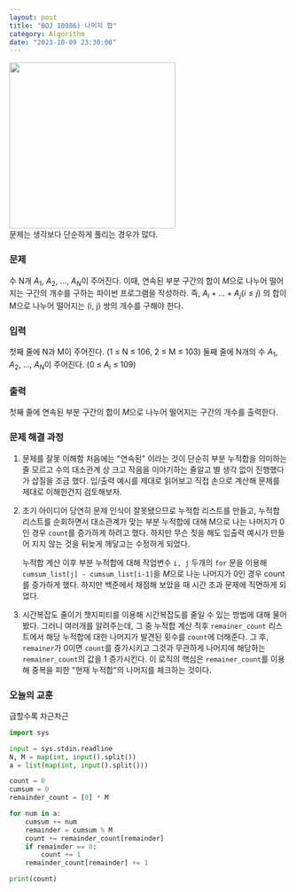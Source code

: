 ```yaml
---
layout: post
title: "BOJ 10986) 나머지 합"
category: Algorithm
date: "2023-10-09 23:30:00"
---
```

<img src="@image/2023-10-09/GOSIM.png" width="300"></img><br/>
문제는 생각보다 단순하게 풀리는 경우가 많다.

### 문제
수 N개 $A_1$, $A_2$, ..., $A_N$이 주어진다. 이때, 연속된 부분 구간의 합이 $M$으로 나누어 떨어지는 구간의 개수를 구하는 파이썬 프로그램을 작성하라.
즉, $A_i + ... + A_j (i \leq j)$ 의 합이 M으로 나누어 떨어지는 (i, j) 쌍의 개수를 구해야 한다.

### 입력

첫째 줄에 N과 M이 주어진다. (1 ≤ N ≤ 106, 2 ≤ M ≤ 103)
둘째 줄에 N개의 수 $A_1$, $A_2$, ..., $A_N$이 주어진다. (0 ≤ $A_i$ ≤ 109)

### 출력

첫째 줄에 연속된 부분 구간의 합이 $M$으로 나누어 떨어지는 구간의 개수를 출력한다.

### 문제 해결 과정

1. 문제를 잘못 이해함
   처음에는 "연속된" 이라는 것이 단순히 부분 누적합을 의미하는 줄 모르고 수의 대소관계 상 크고 작음을 이야기하는 줄알고 별 생각 없이 진행했다가 삽질을 조금 했다. 입/출력 예시를 제대로 읽어보고 직접 손으로 계산해 문제를 제대로 이해한건지 검토해보자. 
2. 초기 아이디어 
    당연히 문제 인식이 잘못됐으므로 누적합 리스트를 만들고, 누적합 리스트를 순회하면서 대소관계가 맞는 부분 누적합에 대해 M으로 나는 나머지가 0인 경우 `count`를 증가하게 하려고 했다. 하지만 무슨 짓을 해도 입출력 예시가 만들어 지지 않는 것을 뒤늦게 깨닿고는 수정하게 되었다.
    
    누적합 계산 이후 부분 누적합에 대해 작업변수 `i, j` 두개의 `for` 문을 이용해 `cumsum_list[j] - cumsum_list[i-1]`을 $M$으로 나눈 나머지가 0인 경우 count를 증가하게 했다. 하지만 백준에서 채점해 보았을 때 시간 초과 문제에 직면하게 되었다. 
3. 시간복잡도 줄이기
    챗지피티를 이용해 시간복잡도를 줄일 수 있는 방법에 대해 물어봤다. 그러니 여러개를 알려주는데, 그 중 누적합 계산 직후 `remainer_count` 리스트에서 해당 누적합에 대한 나머지가 발견된 횟수를 `count`에 더해준다. 그 후, `remainer`가 0이면 `count`를 증가시키고 그것과 무관하게 나머지에 해당하는 `remainer_count`의 값을 1 증가시킨다. 이 로직의 핵심은 `remainer_count`를 이용해 중복을 피한 "현재 누적합"의 나머지를 체크하는 것이다.

### 오늘의 교훈

급할수록 차근차근

```python
import sys

input = sys.stdin.readline
N, M = map(int, input().split())
a = list(map(int, input().split()))

count = 0
cumsum = 0
remainder_count = [0] * M

for num in a:
    cumsum += num
    remainder = cumsum % M
    count += remainder_count[remainder]
    if remainder == 0:
        count += 1
    remainder_count[remainder] += 1

print(count)
```